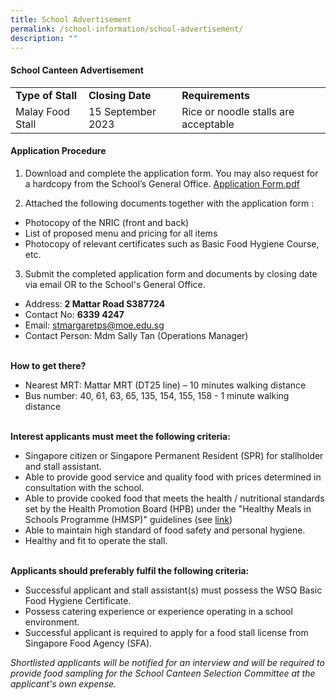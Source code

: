 ```yaml
---
title: School Advertisement
permalink: /school-information/school-advertisement/
description: ""
---
```

#### **School Canteen Advertisement**


<table>
<tbody><tr>
		<td><b>Type of Stall</b></td>
		<td><b>Closing Date</b></td>
	  <td><b>Requirements</b></td>
</tr>
	<tr>
		<td>Malay Food Stall</td>
		<td>15 September 2023</td>
	  <td>Rice or noodle stalls are acceptable</td>
</tr>
	</tbody></table>
	
#### **Application Procedure** 

1. Download and complete the application form. You may also request for a hardcopy from the School’s General Office.
<a href="/files/smsp school canteen_aug 2023.pdf" target="_blank">Application Form.pdf</a><br>

2. Attached the following documents together with the application form :

* Photocopy of the NRIC (front and back)
* List of proposed menu and pricing for all items
* Photocopy of relevant certificates such as Basic Food Hygiene Course, etc.<br>

3. Submit the completed application form and documents by closing date via email OR to the School's General Office.

* Address: **2 Mattar Road S387724**
* Contact No: **6339 4247**
* Email: stmargaretps@moe.edu.sg 
* Contact Person: Mdm Sally Tan (Operations Manager) 
<br><br>

**How to get there?**
* Nearest MRT: Mattar MRT (DT25 line) – 10 minutes walking distance
* Bus number: 40, 61, 63, 65, 135, 154, 155, 158 - 1 minute walking distance
<br><br>

**Interest applicants must meet the following criteria:**
* Singapore citizen or Singapore Permanent Resident (SPR) for stallholder and stall assistant.
* Able to provide good service and quality food with prices determined in consultation with the school.
* Able to provide cooked food that meets the health / nutritional standards set by the Health Promotion Board (HPB) under the "Healthy Meals in Schools Programme (HMSP)" guidelines (see [link](https://www.hpb.gov.sg/schools/school-programmes/healthy-meals-in-schools-programme))
* Able to maintain high standard of food safety and personal hygiene.
* Healthy and fit to operate the stall.
<br><br>

**Applicants should preferably fulfil the following criteria:**
* Successful applicant and stall assistant(s) must possess the WSQ Basic Food Hygiene Certificate.
* Possess catering experience or experience operating in a school environment.
* Successful applicant is required to apply for a food stall license from Singapore Food Agency (SFA).


*Shortlisted applicants will be notified for an interview and will be required to provide food sampling for the School Canteen Selection Committee at the applicant's own expense.*